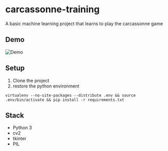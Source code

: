 # carcassonne-training

A basic machine learning project that learns to play the carcassonne game

## Demo
![Demo](./generation_demo.gif)

## Setup
1. Clone the project
2. restore the python environment
```shell script
virtualenv --no-site-packages --distribute .env && source .env/bin/activate && pip install -r requirements.txt 
```

## Stack
- Python 3
- cv2
- tkinter
- PIL